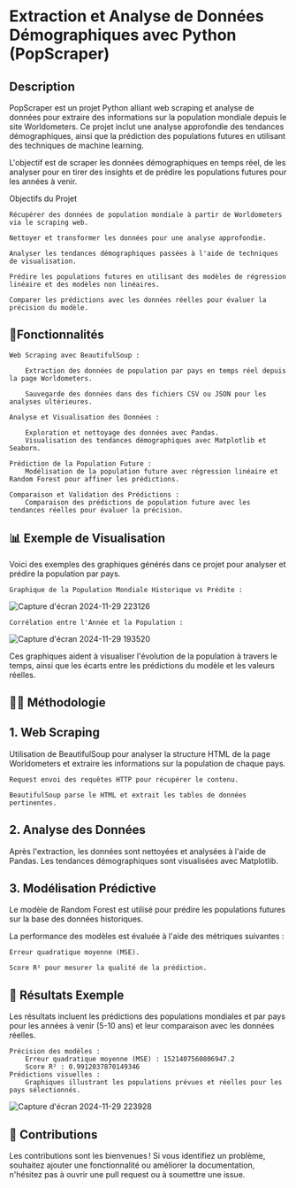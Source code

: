 # Extraction et Analyse de Données Démographiques avec Python (PopScraper)

## Description

PopScraper est un projet Python alliant web scraping et analyse de données pour extraire des informations sur la population mondiale depuis le site Worldometers. Ce projet inclut une analyse approfondie des tendances démographiques, ainsi que la prédiction des populations futures en utilisant des techniques de machine learning.

L'objectif est de scraper les données démographiques en temps réel, de les analyser pour en tirer des insights et de prédire les populations futures pour les années à venir.

Objectifs du Projet

    Récupérer des données de population mondiale à partir de Worldometers via le scraping web.
    
    Nettoyer et transformer les données pour une analyse approfondie.
    
    Analyser les tendances démographiques passées à l'aide de techniques de visualisation.
    
    Prédire les populations futures en utilisant des modèles de régression linéaire et des modèles non linéaires.
    
    Comparer les prédictions avec les données réelles pour évaluer la précision du modèle.

## 🚀Fonctionnalités

    Web Scraping avec BeautifulSoup :
    
        Extraction des données de population par pays en temps réel depuis la page Worldometers.
        
        Sauvegarde des données dans des fichiers CSV ou JSON pour les analyses ultérieures.

    Analyse et Visualisation des Données :
    
        Exploration et nettoyage des données avec Pandas.
        Visualisation des tendances démographiques avec Matplotlib et Seaborn.

    Prédiction de la Population Future :
        Modélisation de la population future avec régression linéaire et Random Forest pour affiner les prédictions.

    Comparaison et Validation des Prédictions :
        Comparaison des prédictions de population future avec les tendances réelles pour évaluer la précision.

## 📊 Exemple de Visualisation

Voici des exemples des graphiques générés dans ce projet pour analyser et prédire la population par pays.

    Graphique de la Population Mondiale Historique vs Prédite :
    
![Capture d'écran 2024-11-29 223126](https://github.com/user-attachments/assets/230ce580-5bda-489d-adee-9f0225e8dcfd)


    Corrélation entre l'Année et la Population :

![Capture d'écran 2024-11-29 193520](https://github.com/user-attachments/assets/b3e4787e-8a18-4de0-a06e-311b1793b404)



Ces graphiques aident à visualiser l'évolution de la population à travers le temps, ainsi que les écarts entre les prédictions du modèle et les valeurs réelles.

## 🧑‍💻 Méthodologie
## 1. Web Scraping

Utilisation de BeautifulSoup pour analyser la structure HTML de la page Worldometers et extraire les informations sur la population de chaque pays.

    Request envoi des requêtes HTTP pour récupérer le contenu.
    
    BeautifulSoup parse le HTML et extrait les tables de données pertinentes.

## 2. Analyse des Données

Après l'extraction, les données sont nettoyées et analysées à l'aide de Pandas. Les tendances démographiques sont visualisées avec Matplotlib.

## 3. Modélisation Prédictive

Le modèle de Random Forest est utilisé pour prédire les populations futures sur la base des données historiques. 

La performance des modèles est évaluée à l'aide des métriques suivantes :

    Erreur quadratique moyenne (MSE).
    
    Score R² pour mesurer la qualité de la prédiction.

## 💬 Résultats Exemple

Les résultats incluent les prédictions des populations mondiales et par pays pour les années à venir (5-10 ans) et leur comparaison avec les données réelles.

    Précision des modèles :
        Erreur quadratique moyenne (MSE) : 1521407560806947.2
        Score R² : 0.9912037870149346
    Prédictions visuelles :
        Graphiques illustrant les populations prévues et réelles pour les pays sélectionnés.
        
![Capture d'écran 2024-11-29 223928](https://github.com/user-attachments/assets/9cac3ff3-7711-403a-8352-ef432423f325)


## 🤝 Contributions

Les contributions sont les bienvenues ! Si vous identifiez un problème, souhaitez ajouter une fonctionnalité ou améliorer la documentation, n'hésitez pas à ouvrir une pull request ou à soumettre une issue.
